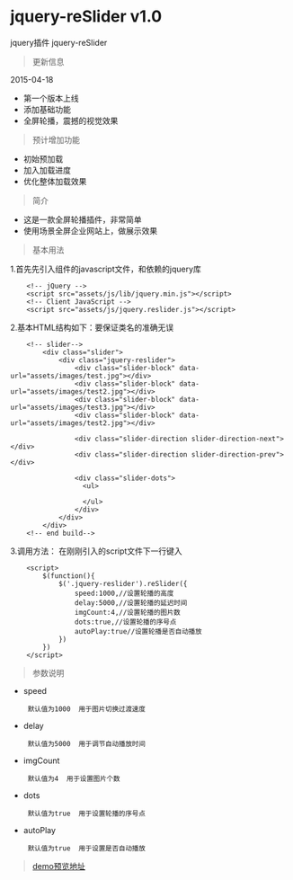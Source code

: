 # jquery-reSlider v1.0
jquery插件 jquery-reSlider
>更新信息

2015-04-18
+ 第一个版本上线
+ 添加基础功能
+ 全屏轮播，震撼的视觉效果

>预计增加功能

+ 初始预加载
+ 加入加载进度
+ 优化整体加载效果


>简介

+ 这是一款全屏轮播插件，非常简单
+ 使用场景全屏企业网站上，做展示效果

>基本用法

1.首先先引入组件的javascript文件，和依赖的jquery库

		<!-- jQuery -->
		<script src="assets/js/lib/jquery.min.js"></script>
        <!-- Client JavaScript -->
        <script src="assets/js/jquery.reslider.js"></script>
        
2.基本HTML结构如下：要保证类名的准确无误

		<!-- slider-->
            <div class="slider">
                <div class="jquery-reslider">
                    <div class="slider-block" data-url="assets/images/test.jpg"></div>
                    <div class="slider-block" data-url="assets/images/test2.jpg"></div>
                    <div class="slider-block" data-url="assets/images/test3.jpg"></div>
                    <div class="slider-block" data-url="assets/images/test2.jpg"></div>

                    <div class="slider-direction slider-direction-next"></div>
                    <div class="slider-direction slider-direction-prev"></div>

                    <div class="slider-dots">
                      <ul>

                      </ul>
                    </div>
                </div>
            </div>
        <!-- end build-->
        
 3.调用方法：
 在刚刚引入的script文件下一行键入
 
 		<script>
            $(function(){
                $('.jquery-reslider').reSlider({
                    speed:1000,//设置轮播的高度
                    delay:5000,//设置轮播的延迟时间
                    imgCount:4,//设置轮播的图片数
                    dots:true,//设置轮播的序号点
                    autoPlay:true//设置轮播是否自动播放
                })
            })
        </script>
        
 >参数说明
 
 + speed
 
 		默认值为1000  用于图片切换过渡速度
        
 + delay
 
 		默认值为5000  用于调节自动播放时间
        
 + imgCount
 
 		默认值为4  用于设置图片个数
        
 + dots
 
 		默认值为true  用于设置轮播的序号点
 		
 + autoPlay
 
 		默认值为true  用于设置是否自动播放

>[demo预览地址](http://demo.wangwenyu.com/jquery_plugin_reslider/)


